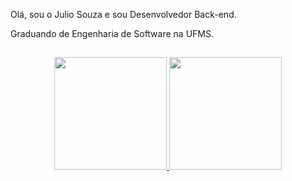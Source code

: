 
Olá, sou o Julio Souza e sou Desenvolvedor Back-end.

Graduando de Engenharia de Software na UFMS.

##

<div align="center">
  <a href="https://github.com/Julio-o-Julio">
  <img height="180em" src="https://github-readme-stats.vercel.app/api?username=Julio-o-Julio&show_icons=true&theme=tokyonight&include_all_commits=true&count_private=true"/>
  <img height="180em" src="https://github-readme-stats.vercel.app/api/top-langs/?username=Julio-o-Julio&layout=compact&langs_count=7&theme=tokyonight"/>
 </div>

  ##
